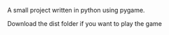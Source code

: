A small project written in python using pygame.

Download the dist folder if you want to play the game
